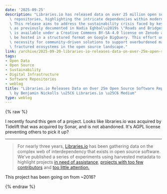 ```yaml
---
date: '2025-09-25'
description: "Libraries.io has released data on over 25 million open source software\
  \ repositories, highlighting the intricate dependencies within modern software.\
  \ This release aims to address the sustainability crisis faced by key projects,\
  \ as previously documented in Nadia Eghbal\u2019s \"Roads and Bridges.\" The data\
  \ is available under a Creative Commons BY-SA-4.0 license on Zenodo and will soon\
  \ be hosted in a structured format on Google BigQuery. This effort underscores the\
  \ necessity for community-driven solutions to support overburdened maintainers and\
  \ fractured ecosystems in the open source landscape."
link: /archive/2025-09-20-libraries-io-releases-data-on-over-25m-open-source-software-repositories-by-benjamin-nickolls-librar
tags:
- Open Data
- Open Source
- Sustainability
- Digital Infrastructure
- Software Repositories
- weblog
title: "Libraries.io Releases Data on Over 25m Open Source Software Repositories \u25C6\
  \ by Benjamin Nickolls \u25C6 Libraries.io \u25C6 Medium"
type: weblog
---
```

{% raw %}

I recently found this gem of a project. Looks like libraries.io was acquired by Tidelift that was acquired by Sonar, and is not abandoned. It's AGPL license preventing others to pick it up?

---

> For nearly three years, [Libraries.io](https://web.archive.org/web/20240325010337/https://libraries.io/) has been gathering data on the complex web of interdependency that exists in open source software. We’ve published a series of experiments using harvested metadata to highlight projects [in need of assistance](https://web.archive.org/web/20240325010337/https://libraries.io/help-wanted), [projects with too few contributors](https://web.archive.org/web/20240325010337/https://libraries.io/bus-factor) and [too little attention.](https://web.archive.org/web/20240325010337/https://libraries.io/digital-infrastructure)

This project has been going on from ~2016?

{% endraw %}
